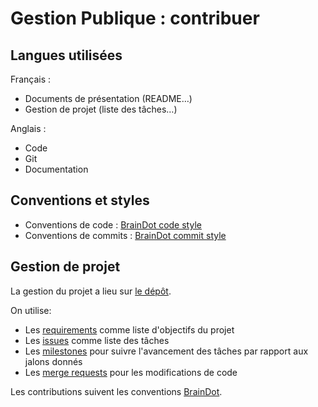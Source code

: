 # Gestion Publique : contribuer

## Langues utilisées

Français :
- Documents de présentation (README…)
- Gestion de projet (liste des tâches…)

Anglais :
- Code
- Git
- Documentation

## Conventions et styles

- Conventions de code : [BrainDot code style](https://gitlab.com/braindot/legal/-/tree/master/coding-style)
- Conventions de commits : [BrainDot commit style](https://gitlab.com/braindot/legal/-/blob/master/coding-style/STYLE_Git.md)

## Gestion de projet

La gestion du projet a lieu sur [le dépôt](https://gitlab.com/clovis-ai/formulaide).

On utilise:

- Les [requirements](https://gitlab.com/clovis-ai/formulaide/-/requirements_management/requirements) comme liste d'objectifs du projet
- Les [issues](https://gitlab.com/clovis-ai/formulaide/-/issues) comme liste des tâches
- Les [milestones](https://gitlab.com/clovis-ai/formulaide/-/milestones) pour suivre l'avancement des tâches par rapport aux jalons donnés
- Les [merge requests](https://gitlab.com/clovis-ai/formulaide/-/merge_requests) pour les modifications de code

Les contributions suivent les conventions [BrainDot](https://gitlab.com/braindot/legal/-/blob/master/contrib/CONTRIBUTING.md).
